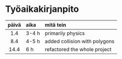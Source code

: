 # Työaikakirjanpito

| päivä | aika | mitä tein  |
| :----:|:-----| :-----|
| 1.4 | 3-4 h | primarily physics |
| 8.4 | 4-5 h | added collision with polygons |
| 14.4 | 6 h | refactored the whole project |
